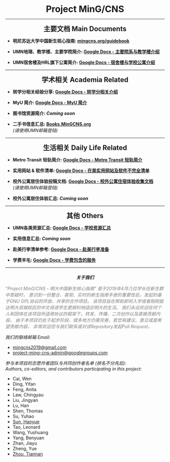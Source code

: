 <h1 style="margin: 0 auto; text-align: center; font-weight: bold;">
Project MinG/CNS
</h1>

---

<h2 style="margin: 0 auto 10px auto; text-align: center;">主要文档 Main Documents</h2>

- **明尼苏达大学中国新生核心指南: [mingcns.org/guidebook](http://mingcns.org/guidebook)**

- **UMN地理、教学楼、主要学院简介: [Google Docs - 主要院系与教学楼介绍](https://docs.google.com/document/d/1NJdfS0-JRyqahweVOosiPCoDAKOx85srSw-cJOKyc28/edit?usp=sharing)**

- **UMN宿舍楼及HRL旗下公寓简介: [Google Docs - 宿舍楼与学校公寓介绍](https://docs.google.com/document/d/1IQTtcAxEwsoyqN_DnkOeoRyfbmOFVCYXtdkKgba6fgk/edit?usp=sharing)**

---

<h2 style="margin: 0 auto 10px auto; text-align: center;">学术相关 Academia Related</h2>

- **转学分相关经验分享: [Google Docs - 转学分相关介绍](https://docs.google.com/document/d/1XTFisc8i_bUdBH2rpmU2p2Rq8T8johQ0Ca7JgyhLXVI/edit?usp=sharing)**

- **MyU 简介: [Google Docs - MyU 简介](https://docs.google.com/document/d/1be9-hePpLw9f_bsaVRIJxPET0JXp1kD4PuRb3J2_M28/edit?usp=sharing)**

- **图书馆资源简介: _Coming soon_**

- **二手书信息汇总: [Books.MinGCNS.org](http://books.mingcns.org)**  
_(请使用UMN邮箱登陆)_

---

<h2 style="margin: 0 auto 10px auto; text-align: center;">生活相关 Daily Life Related</h2>

- **Metro Transit 轻轨简介: [Google Docs - Metro Transit 轻轨简介](https://docs.google.com/document/d/1L41K23U9caxq-LI0czEyIONrn4HgphJZRxccHq7L-xg/edit?usp=sharing)**

- **实用网站 & 软件清单: [Google Docs - 在美实用网站及软件不完全清单](https://docs.google.com/document/d/11jLN2kKcfV6ZSPVkrWeKdF5GrRrc00iKTdfQqhjA044/edit?usp=sharing)**

- **校外公寓居住体验投稿文档: [Google Docs - 校外公寓住宿体验收集文档](https://docs.google.com/document/d/1ngJgvJHpXnkCUGh_BuKL2OhEj4we9tY6eKFgxbkGQ-0/edit?usp=sharing)**  
_(请使用UMN邮箱登陆)_

- **校外公寓居住体验汇总: _Coming soon_**

---

<h2 style="margin: 0 auto 10px auto; text-align: center;">其他 Others</h2>

- **UMN各类资源汇总: [Google Docs - 学校资源汇总](https://docs.google.com/document/d/1A06CgDp7ACYyA0KuVCJNnurALSzsBHE4JaqXIw-2SpU/edit?usp=sharing)**

- **实用信息汇总: _Coming soon_**

- **赴美行李清单参考: [Google Docs - 赴美行李准备](https://docs.google.com/document/d/1lplKvfPrmqKd0_zQU2Ut9Wsi2gVoQPqrdZDRaTcUuBE/edit?usp=sharing)**

- **学费羊毛: [Google Docs - 学费包含的服务](https://docs.google.com/document/d/1Cu6NbOQzmb3fjdwdPt0XP6O9x4nsrraB5U31HOBMsBU/edit?usp=sharing)**

---

<p style="margin: 20px auto 15px auto; text-align: center; font-style: italic; font-weight: bold;" id="about-us">
关于我们
</p>

_<font color="grey">“Project MinG/CNS - 明大中国新生核心指南" 是于2019年4月几位学长在新生群中答疑时， 意识到一份整合、客观、实时的新生指南手册的重要性后，发起的基于GNU GPL协议的开放、共享的合作项目。 该项目旨在帮助即将入学或者刚刚抵达明大双城校区的中文母语学生更顺利地适应明大的生活。 我们永远欢迎任何个人和团体在该项目所适用协议的框架下，转发、传播、二次创作以及直接贡献内容。 由于本项目仍处于起步阶段，很多地方仍需完善，若您有建议、意见或是希望贡献内容， 非常欢迎您与我们联系或对该Repository发起Pull Request。</font>_

_我们的联络邮箱 Email:_  
* [mingcns2019@gmail.com](mailto:MinGCNS2019@gmail.com)
* [project-ming-cns-admin@googlegroups.com](mailto:project-ming-cns-admin@googlegroups.com)

_参与本项目的志愿作者团队与共同创作者名单 (排名不分先后):_  
_Authors, co-editors, and contributors participating in this project:_

* Cai, Wen
* Ding, Yifan
* Feng, Anita
* Law, Chingyau
* Liu, Jingyan
* Lu, Han
* Shen, Thomas
* Su, Yuhao
* [Sun, Haoyue](https://github.com/H-Yue-Sun)
* Tao, Leonard
* Wang, Yushuang
* Yang, Benyuan
* Zhan, Jiayu
* Zheng, Yue
* [Zhou, Tiannan](https://github.com/TrotylTN)
